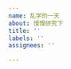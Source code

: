 ```yaml
---
name: 乱学的一天
about: 慢慢研究下
title: ''
labels: ''
assignees: ''

---
```


<script language="javascript"> 
var pos=0;
function ShowText(strText)
{
document.textform.textfield.value = strText.substring(0,pos++);
setTimeout("ShowText(strText)",90);
if(pos==strText.length) 
{
     return;
}
}
var strText = "                                           春夏秋冬 看人间万象\n\n→生活的无奈，有时并不源于自我，别人无心的筑就，那是一种阴差阳错 \n→就算神仙魔鬼你能耐我如何 我决定了的，就一生不变!\n→只因你是天使 我应该在别人的关爱中得到永生!\n\n\n→这些写给我自己\n→一个安静的夜晚，我独自一人，有些空虚，有些凄凉!\n→坐在星空下，抬头仰望美丽天空\n→感觉真实却由虚幻，闪闪烁烁，似乎看来还有些跳动\n→美的一切总在瞬间，如同“海市蜃楼”般\n→也只是刹那间的一闪而过，当天空变得明亮，而这星星也早已一同退去……\n→有些冷，有些凉，心中有些无奈，我一个人走在黑夜中，有些颤抖\n→身体瑟缩着，新也在抖动着，我看不清前方的路，何去何从，感觉迷茫，\n→胸口有些闷，我环视了一下周围，无人的街头显得冷清!\n→感到整个世界都要将我放弃。脚步彷徨之间，泪早已滴下……!\n\n "
ShowText(strText);
</script>
